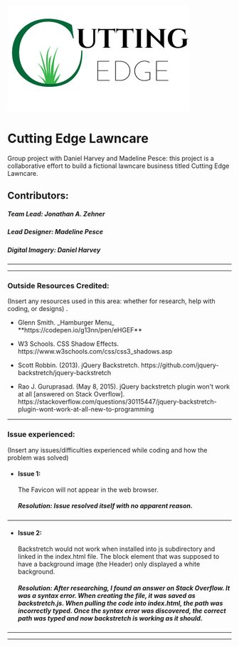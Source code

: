 <img src="images/cel_logo.png" />  

# Cutting Edge Lawncare
Group project with Daniel Harvey and Madeline Pesce: this project is a collaborative effort to build a fictional lawncare business titled Cutting Edge Lawncare.  

## Contributors:  
##### Team Lead: Jonathan A. Zehner
##### Lead Designer: Madeline Pesce
##### Digital Imagery: Daniel Harvey  
___  
___

  
### Outside Resources Credited:   

(Insert any resources used in this area: whether for research, help with coding, or designs) .   

* <p>Glenn Smith. _Hamburger Menu_  **https://codepen.io/g13nn/pen/eHGEF**  

* <p>W3 Schools. CSS Shadow Effects. https://www.w3schools.com/css/css3_shadows.asp  

* <p>Scott Robbin. (2013). jQuery Backstretch. https://github.com/jquery-backstretch/jquery-backstretch  

* <p>Rao J. Guruprasad. (May 8, 2015). jQuery backstretch plugin won't work at all [answered on Stack Overflow]. https://stackoverflow.com/questions/30115447/jquery-backstretch-plugin-wont-work-at-all-new-to-programming  



___


### Issue experienced:

(Insert any issues/difficulties experienced while coding and how the problem was solved)   

* #### Issue 1:  
   <p> The Favicon will not appear in the web browser.

   ##### Resolution: Issue resolved itself with no apparent reason.
___

* #### Issue 2:
   <p> Backstretch would not work when installed into js subdirectory and linked in the index.html file. The block element that was supposed to have a background image (the Header) only displayed a white background.   

   ##### Resolution: After researching, I found an answer on Stack Overflow. It was a syntax error. When creating the file, it was saved as backstretch.js. When pulling the code into index.html, the path was incorrectly typed. Once the syntax error was discovered, the correct path was typed and now backstretch is working as it should.


___  
___



